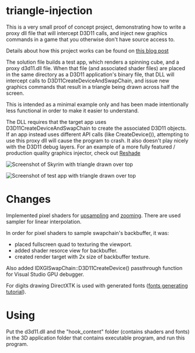 # triangle-injection
This is a very small proof of concept project, demonstrating how to write a proxy dll file that will intercept D3D11 calls, and inject new graphics commands in a game that you otherwise don't have source access to. 

Details about how this project works can be found on [this blog post](http://kylehalladay.com/blog/2021/07/14/Dll-Search-Order-Hijacking-For-PostProcess-Injection.html)

The solution file builds a test app, which renders a spinning cube, and a proxy d3d11.dll file. When that file (and associated shader files) are placed in the same directory as a D3D11 application's binary file, that DLL will intercept calls to D3D11CreateDeviceAndSwapChain, and issue new graphics commands that result in a triangle being drawn across half the screen. 

This is intended as a minimal example only and has been made intentionally less functional in order to make it easier to understand. 

The DLL requires that the target app uses D3D11CreateDeviceAndSwapChain to create the associated D3D11 objects. If an app instead uses different API calls (like CreateDevice()), attempting to use this proxy dll will cause the program to crash. It also doesn't play nicely with the D3D11 debug layers. For an example of a more fully featured / production quality graphics injector, check out [Reshade](https://reshade.me)


![Screenshot of Skyrim with triangle drawn over top](https://github.com/khalladay/triangle-injection/blob/main/skyrim.jpg?raw=true)

![Screenshot of test app with triangle drawn over top](https://github.com/khalladay/triangle-injection/blob/main/test_app.png?raw=true)


# Changes

Implemented pixel shaders for [upsampling](https://github.com/erikrause/triangle-injection/blob/main/triangle-injection/d3d11_proxy_dll/hook_content/bilinearInterpolation_ps.shader) and [zooming](https://github.com/erikrause/triangle-injection/blob/main/triangle-injection/d3d11_proxy_dll/hook_content/topLeftQuadrant_ps.shader). There are used sampler for linear interpolation.

In order for pixel shaders to sample swapchain's backbuffer, it was:
  - placed fullscreen quad to texturing the viewport.
  - added shader resorce view for backbuffer.
  - created render target with 2x size of backbuffer texture.
  
Also added IDXGISwapChain::D3D11CreateDevice() passthrough function for Visual Studio GPU debugger.

For digits drawing DirectXTK is used with generated fonts ([fonts generating tutorial](https://github.com/microsoft/DirectXTK/wiki/Drawing-text)).

# Using

Put the d3d11.dll and the "hook_content" folder (contains shaders and fonts) in the 3D application folder that contains executable program, and run this program. 

